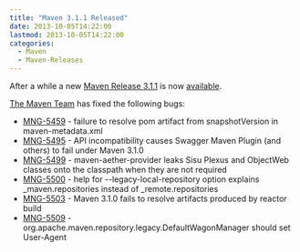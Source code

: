```yaml
---
title: "Maven 3.1.1 Released"
date: 2013-10-05T14:22:00
lastmod: 2013-10-05T14:22:00
categories:
  - Maven
  - Maven-Releases
---
```


After a while a new [Maven Release 3.1.1](http://maven.apache.org/docs/3.1.1/release-notes.html) is 
now [available](http://maven.apache.org/download.cgi).
<!-- more -->

[The Maven Team](http://maven.40175.n5.nabble.com/ANN-Maven-3-1-1-Release-td5772451.html) has fixed the following bugs:

 * [MNG-5459](https://issues.apache.org/jira/browse/MNG-5459) - failure to resolve pom artifact from snapshotVersion in maven-metadata.xml
 * [MNG-5495](https://issues.apache.org/jira/browse/MNG-5495) - API incompatibility causes Swagger Maven Plugin (and others) to fail under Maven 3.1.0
 * [MNG-5499](https://issues.apache.org/jira/browse/MNG-5499) - maven-aether-provider leaks Sisu Plexus and ObjectWeb classes onto the classpath when they are not required
 * [MNG-5500](https://issues.apache.org/jira/browse/MNG-5500) - help for --legacy-local-repository option explains \_maven.repositories instead of \_remote.repositories
 * [MNG-5503](https://issues.apache.org/jira/browse/MNG-5503) - Maven 3.1.0 fails to resolve artifacts produced by reactor build
 * [MNG-5509](https://issues.apache.org/jira/browse/MNG-5509) - org.apache.maven.repository.legacy.DefaultWagonManager should set User-Agent
